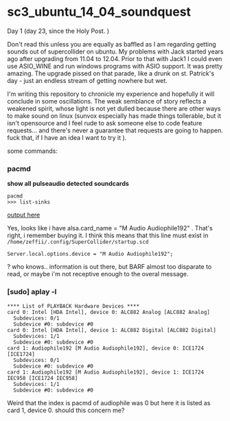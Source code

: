 # sc3_ubuntu_14_04_soundquest

Day 1 (day 23, since the Holy Post. )

Don't read this unless you are equally as baffled as I am regarding getting sounds out of supercollider on ubuntu. My problems with Jack started years ago after upgrading from 11.04 to 12.04. Prior to that with Jack1 I could even use ASIO_WINE and run windows programs with ASIO support. It was pretty amazing. The upgrade pissed on that parade, like a drunk on st. Patrick's day - just an endless stream of getting nowhere but wet.

I'm writing this repository to chronicle my experience and hopefully it will conclude in some oscillations. The weak semblance of story reflects a weakened spirit, whose light is not yet dulled because there are other ways to make sound on linux (sunvox especially has made things tollerable, but it isn't opensource and I feel rude to ask someone else to code feature requests... and there's never a guarantee that requests are going to happen. fuck that, if I have an idea I want to try it ).

some commands:

### pacmd

**show all pulseaudio detected soundcards**
```
pacmd
>>> list-sinks
```
[output here](https://gist.github.com/zeffii/04c87cf25e2b20e69eea)

Yes, looks like i have alsa.card_name = "M Audio Audiophile192" . That's right, i remember buying it. I think this means that this line must exist in `/home/zeffii/.config/SuperCollider/startup.scd`

```
Server.local.options.device = "M Audio Audiophile192";
```
? who knows.. information is out there, but BARF almost too disparate to read, or maybe i'm not receptive enough to the overal message.


### [sudo] aplay -l

```
**** List of PLAYBACK Hardware Devices ****
card 0: Intel [HDA Intel], device 0: ALC882 Analog [ALC882 Analog]
  Subdevices: 0/1
  Subdevice #0: subdevice #0
card 0: Intel [HDA Intel], device 1: ALC882 Digital [ALC882 Digital]
  Subdevices: 1/1
  Subdevice #0: subdevice #0
card 1: Audiophile192 [M Audio Audiophile192], device 0: ICE1724 [ICE1724]
  Subdevices: 0/1
  Subdevice #0: subdevice #0
card 1: Audiophile192 [M Audio Audiophile192], device 1: ICE1724 IEC958 [ICE1724 IEC958]
  Subdevices: 1/1
  Subdevice #0: subdevice #0
```

Weird that the index is pacmd of audiophile was 0 but here it is listed as card 1, device 0. should this concern me?
